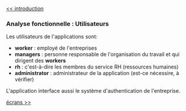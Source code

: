 [<< introduction](./1-introduction.md)
### Analyse fonctionnelle : Utilisateurs ###

Les utilisateurs de l'applications sont:
- **worker** : employé de l'entreprises
- **managers** : personne responsable de l'organisation du travail et qui dirigent des **workers**
- **rh** : c'est-à-dire les membres du service RH (ressources humaines)
- **administrator** : administrateur de la application (est-ce nécessire, à vérifier)

L'application interface aussi le système d'authentication de l'entreprise.

[écrans >>](./2-2-ecrans.md)